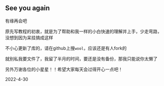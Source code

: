 ## See you again

有缘再会吧

原先写教程的初衷，就是为了帮助和我一样的小白快速的理解并上手，少走弯路，没想到因为呆挂搞成这样


不小心更新了库的，请在github上搜`wool`，应该还是有人fork的


就别私我要文件了，我留了半月的时间，要还是没有备份，那我只能说你太懒了


另外万谢各位的小星星！！希望大家每天会过得开心一点吧！


2022-4-30
